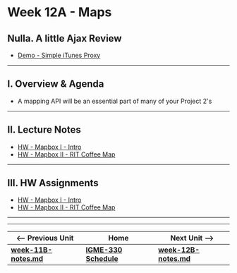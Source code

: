 # Week 12A - Maps

## Nulla. A little Ajax Review

- [Demo - Simple iTunes Proxy](https://github.com/tonethar/IGME-330-Master/blob/master/notes/demo-simple-itunes-proxy.md)

<hr>

## I. Overview & Agenda

- A mapping API will be an essential part of many of your Project 2's

<hr>

## II. Lecture Notes

- [HW - Mapbox I -  Intro](https://github.com/tonethar/IGME-330-Master/blob/master/notes/HW-mapbox-1.md)
- [HW - Mapbox II - RIT Coffee Map](https://github.com/tonethar/IGME-330-Master/blob/master/notes/HW-mapbox-2.md)

<hr>

## III. HW Assignments
- [HW - Mapbox I -  Intro](https://github.com/tonethar/IGME-330-Master/blob/master/notes/HW-mapbox-1.md)
- [HW - Mapbox II - RIT Coffee Map](https://github.com/tonethar/IGME-330-Master/blob/master/notes/HW-mapbox-2.md)



<!--
## IV. Ajax & Web Service Review Questions

1. What do the following acronyms stand for:
    - AJAX
    - CORS
    - JSON
    - XHR
1. What are the 6 allowable JSON data types?
1. What are the two allowable "top level" JSON data types?
1. Is the following legal JavaScript? Is it legal JSON? Why or why not?

    ```js
    {
        success: true
    }
    ```

1. Describe the major differences between **AJAX** (the acronym) and **Ajax** (the noun)
1. How can we find out if CORS is enabled?
1. What is the name of the `XHR` property that holds downloaded JSON (or text) data?
1. What is the name of the `XHR` property that holds downloaded XML data?
1. A request to a web server that contains all of the data in the query string is called a ___ request.
1. A request to a web server that sends data in a separate file is called a ___ request.
1. What is the JavaScript *data type* returned by the "random jokes" web service?
1. Imagine you are going to create a "random whimsical anecdotes" web service service that runs in banjo utilizing PHP. 
  - Give at least three things you will have to do to make sure that a browser can download and parse the requested number of anecdotes from the service.

-->

<hr><hr>

| <-- Previous Unit | Home | Next Unit -->
| --- | --- | --- 
| [**week-11B-notes.md**](week-11B-notes.md)     |  [**IGME-330 Schedule**](../schedule.md) | [**week-12B-notes.md**](week-12B-notes.md)
